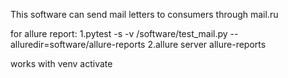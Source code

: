 This software can send mail letters to consumers through mail.ru

for allure report:
1.pytest -s -v /software/test_mail.py --alluredir=software/allure-reports
2.allure server allure-reports

works with venv activate